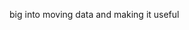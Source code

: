 big into moving data and making it useful
<!--
**jayceslesar/jayceslesar** is a ✨ _special_ ✨ repository because its `README.md` (this file) appears on your GitHub profile.

[![Jayce's GitHub stats](https://github-readme-stats.vercel.app/api?username=jayceslesar&theme=dark&show_icons=true&count_private=true)](https://github.com/anuraghazra/github-readme-stats)
Here are some ideas to get you started:

- 🔭 I’m currently working on ...
- 🌱 I’m currently learning ...
- 👯 I’m looking to collaborate on ...
- 🤔 I’m looking for help with ...
- 💬 Ask me about ...
- 📫 How to reach me: ...
- 😄 Pronouns: ...
- ⚡ Fun fact: ...
-->
